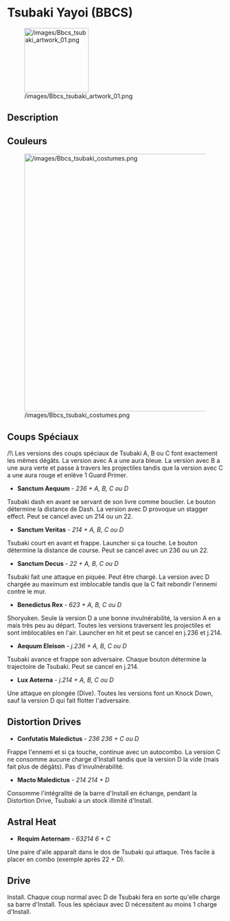 # Tsubaki Yayoi (BBCS)

<figure>
<img src="/images/Bbcs_tsubaki_artwork_01.png"
title="/images/Bbcs_tsubaki_artwork_01.png" width="150"
alt="/images/Bbcs_tsubaki_artwork_01.png" />
<figcaption
aria-hidden="true">/images/Bbcs_tsubaki_artwork_01.png</figcaption>
</figure>

## Description

## Couleurs

<figure>
<img src="/images/Bbcs_tsubaki_costumes.png"
title="/images/Bbcs_tsubaki_costumes.png" width="600"
alt="/images/Bbcs_tsubaki_costumes.png" />
<figcaption
aria-hidden="true">/images/Bbcs_tsubaki_costumes.png</figcaption>
</figure>

## Coups Spéciaux

/!\\ Les versions des coups spéciaux de Tsubaki A, B ou C font
exactement les mêmes dégâts. La version avec A a une aura bleue. La
version avec B a une aura verte et passe à travers les projectiles
tandis que la version avec C a une aura rouge et enlève 1 Guard Primer.

- **Sanctum Aequum** - *236 + A, B, C ou D*

Tsubaki dash en avant se servant de son livre comme bouclier. Le bouton
détermine la distance de Dash. La version avec D provoque un stagger
effect. Peut se cancel avec un 214 ou un 22.

- **Sanctum Veritas** - *214 + A, B, C ou D*

Tsubaki court en avant et frappe. Launcher si ça touche. Le bouton
détermine la distance de course. Peut se cancel avec un 236 ou un 22.

- **Sanctum Decus** - *22 + A, B, C ou D*

Tsubaki fait une attaque en piquée. Peut être chargé. La version avec D
chargée au maximum est imblocable tandis que la C fait rebondir l'ennemi
contre le mur.

- **Benedictus Rex** - *623 + A, B, C ou D*

Shoryuken. Seule la version D a une bonne invulnérabilité, la version A
en a mais très peu au départ. Toutes les versions traversent les
projectiles et sont imblocables en l'air. Launcher en hit et peut se
cancel en j.236 et j.214.

- **Aequum Eleison** - *j.236 + A, B, C ou D*

Tsubaki avance et frappe son adversaire. Chaque bouton détermine la
trajectoire de Tsubaki. Peut se cancel en j.214.

- **Lux Aeterna** - *j.214 + A, B, C ou D*

Une attaque en plongée (Dive). Toutes les versions font un Knock Down,
sauf la version D qui fait flotter l'adversaire.

## Distortion Drives

- **Confutatis Maledictus** - *236 236 + C ou D*

Frappe l'ennemi et si ça touche, continue avec un autocombo. La version
C ne consomme aucune charge d'Install tandis que la version D la vide
(mais fait plus de dégâts). Pas d'invulnérabilité.

- **Macto Maledictus** - *214 214 + D*

Consomme l'intégralité de la barre d'Install en échange, pendant la
Distortion Drive, Tsubaki a un stock illimité d'Install.

## Astral Heat

- **Requim Aeternam** - *63214 6 + C*

Une paire d'aile apparaît dans le dos de Tsubaki qui attaque. Très
facile à placer en combo (exemple après 22 + D).

## Drive

Install. Chaque coup normal avec D de Tsubaki fera en sorte qu'elle
charge sa barre d'Install. Tous les spéciaux avec D nécessitent au moins
1 charge d'Install.
